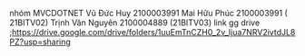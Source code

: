nhóm MVCDOTNET 
Vũ Đức Huy 2100003991
Mai Hữu Phúc 2100003991 ( 21BITV02)
Trịnh Văn Nguyên 2100004889 (21BITV03)
link gg drive ;https://drive.google.com/drive/folders/1uuEmTnCZH0_2v_Ijua7NRV2ivtdJL8PZ?usp=sharing
